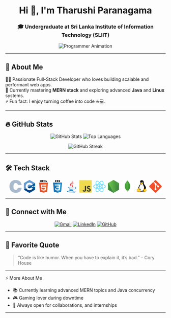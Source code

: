 <h1 align="center">Hi 👋, I'm Tharushi Paranagama</h1>  
<h3 align="center">🎓 Undergraduate at Sri Lanka Institute of Information Technology (SLIIT)</h3>  

<p align="center">
  <img src="https://media.giphy.com/media/13HgwGsXF0aiGY/giphy.gif" alt="Programmer Animation" width="400" />
</p>

---

## 🚀 About Me

👩‍💻 Passionate Full-Stack Developer who loves building scalable and performant web apps.  
🌱 Currently mastering **MERN stack** and exploring advanced **Java** and **Linux** systems.  
⚡ Fun fact: I enjoy turning coffee into code ☕💻.

---

## 🔥 GitHub Stats

<p align="center">
  <img src="https://github-readme-stats.vercel.app/api?username=tharushi111&show_icons=true&theme=radical&count_private=true&hide_border=true" alt="GitHub Stats" width="400" />
  <img src="https://github-readme-stats.vercel.app/api/top-langs/?username=tharushi111&layout=compact&theme=radical&hide_border=true" alt="Top Languages" width="400" />
</p>

<p align="center">
  <img src="https://github-readme-streak-stats.herokuapp.com/?user=tharushi111&theme=radical&hide_border=true" alt="GitHub Streak" width="820" />
</p>

---

## 🛠️ Tech Stack

<p align="center">
  <img src="https://raw.githubusercontent.com/devicons/devicon/master/icons/c/c-original.svg" width="40" height="40" alt="C" />
  <img src="https://raw.githubusercontent.com/devicons/devicon/master/icons/cplusplus/cplusplus-original.svg" width="40" height="40" alt="C++" />
  <img src="https://raw.githubusercontent.com/devicons/devicon/master/icons/html5/html5-original-wordmark.svg" width="40" height="40" alt="HTML5" />
  <img src="https://raw.githubusercontent.com/devicons/devicon/master/icons/css3/css3-original-wordmark.svg" width="40" height="40" alt="CSS3" />
  <img src="https://raw.githubusercontent.com/devicons/devicon/master/icons/java/java-original.svg" width="40" height="40" alt="Java" />
  <img src="https://raw.githubusercontent.com/devicons/devicon/master/icons/javascript/javascript-original.svg" width="40" height="40" alt="JavaScript" />
  <img src="https://raw.githubusercontent.com/devicons/devicon/master/icons/react/react-original.svg" width="40" height="40" alt="React" />
  <img src="https://raw.githubusercontent.com/devicons/devicon/master/icons/nodejs/nodejs-original.svg" width="40" height="40" alt="Node.js" />
  <img src="https://raw.githubusercontent.com/devicons/devicon/master/icons/mongodb/mongodb-original.svg" width="40" height="40" alt="MongoDB" />
  <img src="https://raw.githubusercontent.com/devicons/devicon/master/icons/linux/linux-original.svg" width="40" height="40" alt="Linux" />
  <img src="https://raw.githubusercontent.com/devicons/devicon/master/icons/git/git-original.svg" width="40" height="40" alt="Git" />
</p>

---

## 📱 Connect with Me

<p align="center">
  <a href="mailto:tharushiparanagama1@gmail.com" target="_blank"><img src="https://img.shields.io/badge/Gmail-D14836?style=for-the-badge&logo=gmail&logoColor=white" alt="Gmail" /></a>
  <a href="https://www.linkedin.com/in/tharushi-paranagama" target="_blank"><img src="https://img.shields.io/badge/LinkedIn-0A66C2?style=for-the-badge&logo=linkedin&logoColor=white" alt="LinkedIn" /></a>
  <a href="https://github.com/tharushi111" target="_blank"><img src="https://img.shields.io/badge/GitHub-181717?style=for-the-badge&logo=github&logoColor=white" alt="GitHub" /></a>
</p>

---

## 💬 Favorite Quote

> “Code is like humor. When you have to explain it, it’s bad.” – Cory House

---

⚡ More About Me

- 📚 Currently learning advanced MERN topics and Java concurrency  
- 🎮 Gaming lover during downtime  
- 🤝 Always open for collaborations, and internships

---

